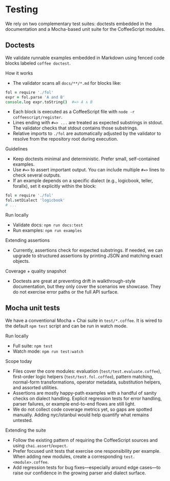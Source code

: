 # Testing

We rely on two complementary test suites: doctests embedded in the documentation and a Mocha-based unit suite for the CoffeeScript modules.

## Doctests

We validate runnable examples embedded in Markdown using fenced code blocks labeled `coffee doctest`.

How it works
- The validator scans all `docs/**/*.md` for blocks like:

```coffee doctest
fol = require './fol'
expr = fol.parse 'A and B'
console.log expr.toString()  #=> A ∧ B
```

- Each block is executed as a CoffeeScript file with `node -r coffeescript/register`.
- Lines ending with `#=> ...` are treated as expected substrings in stdout. The validator checks that stdout contains those substrings.
- Relative imports to `./fol` are automatically adjusted by the validator to resolve from the repository root during execution.

Guidelines
- Keep doctests minimal and deterministic. Prefer small, self-contained examples.
- Use `#=>` to assert important output. You can include multiple `#=>` lines to check several outputs.
- If an example depends on a specific dialect (e.g., logicbook, teller, forallx), set it explicitly within the block:

```coffee doctest
fol = require './fol'
fol.setDialect 'logicbook'
# ...
```

Run locally
- Validate docs: `npm run docs:test`
- Run examples: `npm run examples`

Extending assertions
- Currently, assertions check for expected substrings. If needed, we can upgrade to structured assertions by printing JSON and matching exact objects.

Coverage + quality snapshot
- Doctests are great at preventing drift in walkthrough-style documentation, but they only cover the scenarios we showcase. They do not exercise error paths or the full API surface.

## Mocha unit tests

We have a conventional Mocha + Chai suite in `test/*.coffee`. It is wired to the default `npm test` script and can be run in watch mode.

Run locally
- Full suite: `npm test`
- Watch mode: `npm run test:watch`

Scope today
- Files cover the core modules: evaluation (`test/test.evaluate.coffee`), first-order logic helpers (`test/test.fol.coffee`), pattern matching, normal-form transformations, operator metadata, substitution helpers, and assorted utilities.
- Assertions are mostly happy-path examples with a handful of sanity checks on dialect handling. Explicit regression tests for error handling, parser failures, or example end-to-end flows are still light.
- We do not collect code coverage metrics yet, so gaps are spotted manually. Adding nyc/istanbul would help quantify what remains untested.

Extending the suite
- Follow the existing pattern of requiring the CoffeeScript sources and using `chai.assert`/`expect`.
- Prefer focused unit tests that exercise one responsibility per example. When adding new modules, create a corresponding `test.<module>.coffee`.
- Add regression tests for bug fixes—especially around edge cases—to raise our confidence in the growing parser and dialect surface.
